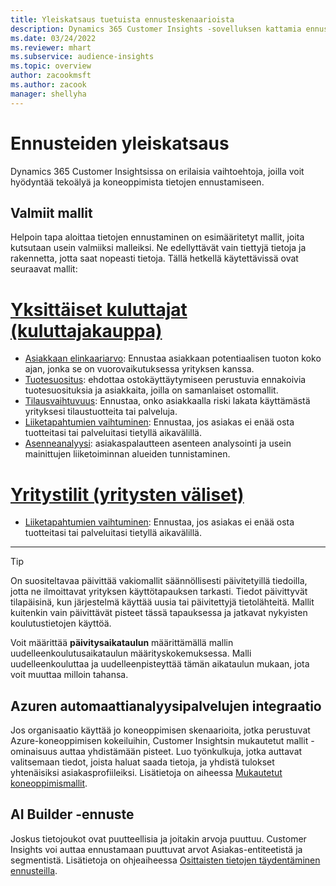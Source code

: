 ```yaml
---
title: Yleiskatsaus tuetuista ennusteskenaarioista
description: Dynamics 365 Customer Insights -sovelluksen kattamia ennusteskenaarioita ja vaihtoehtoja.
ms.date: 03/24/2022
ms.reviewer: mhart
ms.subservice: audience-insights
ms.topic: overview
author: zacookmsft
ms.author: zacook
manager: shellyha
---
```


# <a name="predictions-overview"></a>Ennusteiden yleiskatsaus

Dynamics 365 Customer Insightsissa on erilaisia vaihtoehtoja, joilla voit hyödyntää tekoälyä ja koneoppimista tietojen ennustamiseen. 

## <a name="out-of-box-models"></a>Valmiit mallit

Helpoin tapa aloittaa tietojen ennustaminen on esimääritetyt mallit, joita kutsutaan usein valmiiksi malleiksi. Ne edellyttävät vain tiettyjä tietoja ja rakennetta, jotta saat nopeasti tietoja. Tällä hetkellä käytettävissä ovat seuraavat mallit: 

# <a name="individual-consumers-b-to-c"></a>[Yksittäiset kuluttajat (kuluttajakauppa)](#tab/b2c)

- [Asiakkaan elinkaariarvo](predict-customer-lifetime-value.md): Ennustaa asiakkaan potentiaalisen tuoton koko ajan, jonka se on vuorovaikutuksessa yrityksen kanssa.
- [Tuotesuositus](predict-product-recommendation.md): ehdottaa ostokäyttäytymiseen perustuvia ennakoivia tuotesuosituksia ja asiakkaita, joilla on samanlaiset ostomallit.
- [Tilausvaihtuvuus](predict-subscription-churn.md): Ennustaa, onko asiakkaalla riski lakata käyttämästä yrityksesi tilaustuotteita tai palveluja.
- [Liiketapahtumien vaihtuminen](predict-transactional-churn.md): Ennustaa, jos asiakas ei enää osta tuotteitasi tai palveluitasi tietyllä aikavälillä.
- [Asenneanalyysi](sentiment-analysis.md): asiakaspalautteen asenteen analysointi ja usein mainittujen liiketoiminnan alueiden tunnistaminen.

# <a name="business-accounts-b-to-b"></a>[Yritystilit (yritysten väliset)](#tab/b2b)

- [Liiketapahtumien vaihtuminen](predict-transactional-churn.md): Ennustaa, jos asiakas ei enää osta tuotteitasi tai palveluitasi tietyllä aikavälillä.

---

> [!TIP]
> On suositeltavaa päivittää vakiomallit säännöllisesti päivitetyillä tiedoilla, jotta ne ilmoittavat yrityksen käyttötapauksen tarkasti. Tiedot päivittyvät tilapäisinä, kun järjestelmä käyttää uusia tai päivitettyjä tietolähteitä. Mallit kuitenkin vain päivittävät pisteet tässä tapauksessa ja jatkavat nykyisten koulutustietojen käyttöä.
> 
> Voit määrittää **päivitysaikataulun** määrittämällä mallin uudelleenkoulutusaikataulun määrityskokemuksessa. Malli uudelleenkouluttaa ja uudelleenpisteyttää tämän aikataulun mukaan, jota voit muuttaa milloin tahansa.


## <a name="azure-machine-learning-integration"></a>Azuren automaattianalyysipalvelujen integraatio

Jos organisaatio käyttää jo koneoppimisen skenaarioita, jotka perustuvat Azure-koneoppimisen kokeiluihin, Customer Insightsin mukautetut mallit -ominaisuus auttaa yhdistämään pisteet. Luo työnkulkuja, jotka auttavat valitsemaan tiedot, joista haluat saada tietoja, ja yhdistä tulokset yhtenäisiksi asiakasprofiileiksi. Lisätietoja on aiheessa [Mukautetut koneoppimismallit](custom-models.md).

## <a name="ai-builder-prediction"></a>AI Builder -ennuste

Joskus tietojoukot ovat puutteellisia ja joitakin arvoja puuttuu. Customer Insights voi auttaa ennustamaan puuttuvat arvot Asiakas-entiteetistä ja segmentistä. Lisätietoja on ohjeaiheessa [Osittaisten tietojen täydentäminen ennusteilla](predictions.md).
